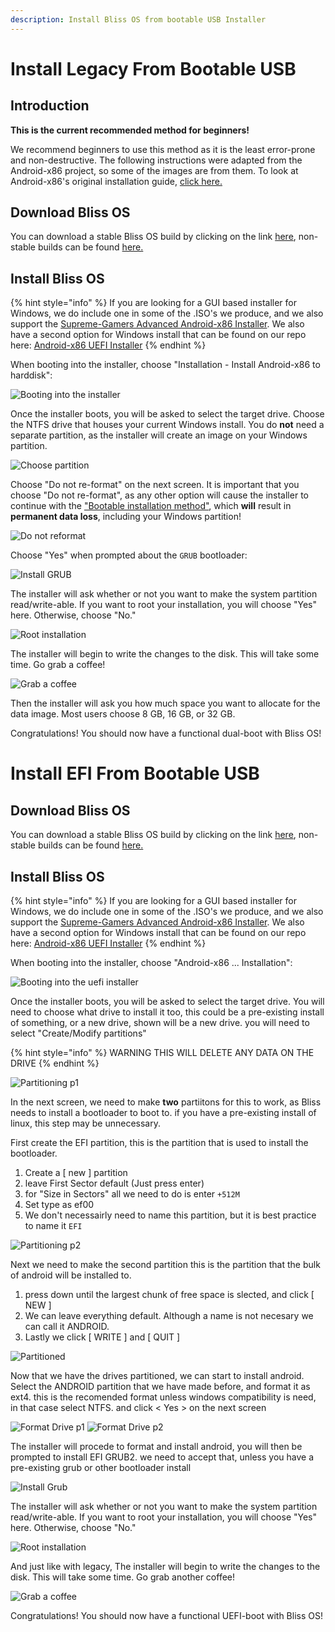 ```yaml
---
description: Install Bliss OS from bootable USB Installer
---
```


# Install Legacy From Bootable USB

## Introduction

**This is the current recommended method for beginners!**

We recommend beginners to use this method as it is the least error-prone and non-destructive. The following instructions were adapted from the Android-x86 project, so some of the images are from them. To look at Android-x86's original installation guide, [click here.](https://www.android-x86.org/installhowto.html)

## Download Bliss OS

You can download a stable Bliss OS build by clicking on the link [here](https://sourceforge.net/projects/blissos-x86/), non-stable builds can be found [here.](https://sourceforge.net/projects/blissos-x86/)

## Install Bliss OS

{% hint style="info" %}
If you are looking for a GUI based installer for Windows, we do include one in some of the .ISO's we produce, and we also support the [Supreme-Gamers Advanced Android-x86 Installer](https://supreme-gamers.com/r/advanced-android-x86-installer-for-windows.61/).
We also have a second option for Windows install that can be found on our repo here: [Android-x86 UEFI Installer](https://github.com/BlissRoms-x86/Androidx86-Installer-for-Windows/blob/S12.1-2.8/bin/Androidx86-Installv28.5800_A12.1.7z)
{% endhint %}

When booting into the installer, choose "Installation - Install Android-x86 to harddisk":

![Booting into the installer](../.gitbook/assets/booting-into-installer.png)

Once the installer boots, you will be asked to select the target drive. Choose the NTFS drive that houses your current Windows install. You do **not** need a separate partition, as the installer will create an image on your Windows partition.

![Choose partition](../.gitbook/assets/choose-partition.png)

Choose "Do not re-format" on the next screen. It is important that you choose "Do not re-format", as any other option will cause the installer to continue with the ["Bootable installation method"](install-from-bootable-usb.md#bootable-installation-method-mbruefiesp-3264-bit), which **will** result in **permanent data loss**, including your Windows partition!

![Do not reformat](../.gitbook/assets/do-not-reformat.png)

Choose "Yes" when prompted about the `GRUB` bootloader:

![Install GRUB](../.gitbook/assets/install-grub.png)

The installer will ask whether or not you want to make the system partition read/write-able. If you want to root your installation, you will choose "Yes" here. Otherwise, choose "No."

![Root installation](../.gitbook/assets/root-installation.png)

The installer will begin to write the changes to the disk. This will take some time. Go grab a coffee!

![Grab a coffee](../.gitbook/assets/grab-a-coffee.png)

Then the installer will ask you how much space you want to allocate for the data image. Most users choose 8 GB, 16 GB, or 32 GB.

Congratulations! You should now have a functional dual-boot with Bliss OS!

# Install EFI From Bootable USB

## Download Bliss OS

You can download a stable Bliss OS build by clicking on the link [here](https://sourceforge.net/projects/blissos-x86/), non-stable builds can be found [here.](https://sourceforge.net/projects/blissos-dev/)

## Install Bliss OS

{% hint style="info" %}
If you are looking for a GUI based installer for Windows, we do include one in some of the .ISO's we produce, and we also support the [Supreme-Gamers Advanced Android-x86 Installer](https://supreme-gamers.com/r/advanced-android-x86-installer-for-windows.61/).
We also have a second option for Windows install that can be found on our repo here: [Android-x86 UEFI Installer](https://github.com/BlissRoms-x86/Androidx86-Installer-for-Windows/blob/S12.1-2.8/bin/Androidx86-Installv28.5800_A12.1.7z)
{% endhint %}

When booting into the installer, choose "Android-x86 ... Installation":

![Booting into the uefi installer](../.gitbook/assets/uefi-boot-installer.png)

Once the installer boots, you will be asked to select the target drive. You will need to choose what drive to install it too, this could be a pre-existing install of something, or a new drive, shown will be a new drive. you will need to select "Create/Modify partitions" 

{% hint style="info" %}
WARNING THIS WILL DELETE ANY DATA ON THE DRIVE
{% endhint %}

![Partitioning p1](../.gitbook/assets/uefi-create.png)

In the next screen, we need to make **two** partiitons for this to work, as Bliss needs to install a bootloader to boot to. if you have a pre-existing install of linux, this step may be unnecessary.

First create the EFI partition, this is the partition that is used to install the bootloader. 

1. Create a [ new ] partition
2. leave First Sector default (Just press enter)
3. for "Size in Sectors" all we need to do is enter `+512M`
4. Set type as ef00
5. We don't necessairly need to name this partition, but it is best practice to name it `EFI`

![Partitioning p2](../.gitbook/assets/uefi-android.png)

Next we need to make the second partition this is the partition that the bulk of android will be installed to.

1. press down until the largest chunk of free space is slected, and click [ NEW ]
2. We can leave everything default. Although a name is not necesary we can call it ANDROID.
3. Lastly we click [ WRITE ] and [ QUIT ] 

![Partitioned](../.gitbook/assets/uefi-partitioned.png)

Now that we have the drives partitioned, we can start to install android. Select the ANDROID partition that we have made before, and format it as ext4. this is the recomended format unless windows compatibility is need, in that case select NTFS. and click < Yes > on the next screen

![Format Drive p1](../.gitbook/assets/uefi-ext4.png)
![Format Drive p2](../.gitbook/assets/uefi-risks.png)

The installer will procede to format and install android, you will then be prompted to install EFI GRUB2. we need to accept that, unless you have a pre-existing grub or other bootloader install

![Install Grub](../.gitbook/assets/uefi-grub.png)

The installer will ask whether or not you want to make the system partition read/write-able. If you want to root your installation, you will choose "Yes" here. Otherwise, choose "No."

![Root installation](../.gitbook/assets/root-installation.png)


And just like with legacy, The installer will begin to write the changes to the disk. This will take some time. Go grab another coffee!

![Grab a coffee](../.gitbook/assets/grab-a-coffee.png)

Congratulations! You should now have a functional UEFI-boot with Bliss OS!

